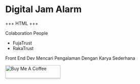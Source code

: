 # Digital Jam Alarm

+++ HTML +++

Colaboration People
- FujaTrust
- RakaTrust

Front End Dev Mencari Pengalaman Dengan Karya Sederhana 

<a href="https://www.buymeacoffee.com/rakaabdirmp" target="_blank"><img src="https://www.buymeacoffee.com/assets/img/custom_images/orange_img.png" alt="Buy Me A Coffee" style="height: 41px !important;width: 174px !important;box-shadow: 0px 3px 2px 0px rgba(190, 190, 190, 0.5) !important;-webkit-box-shadow: 0px 3px 2px 0px rgba(190, 190, 190, 0.5) !important;" ></a>
